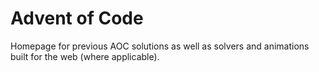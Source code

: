 # Advent of Code

Homepage for previous AOC solutions as well as solvers and animations built for the web (where applicable).